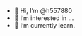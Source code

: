 - 👋 Hi, I’m @h557880
- 👀 I’m interested in ...
- 🌱 I’m currently learn.


<!---
h557880/h557880 is a ✨ special ✨ repository because its `README.md` (this file) appears on your GitHub profile.
You can click the Preview link to take a look at your changes.
--->
